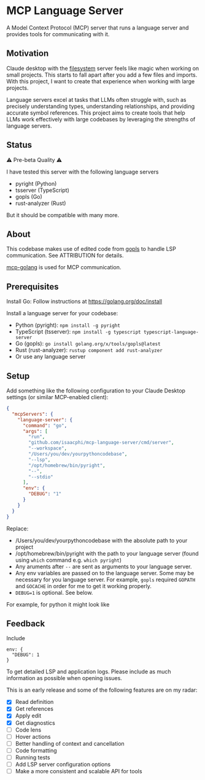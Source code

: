 # MCP Language Server

A Model Context Protocol (MCP) server that runs a language server and provides tools for communicating with it.

## Motivation
Claude desktop with the [filesystem](https://github.com/modelcontextprotocol/servers/tree/main/src/filesystem) server feels like magic when working on small projects. This starts to fall apart after you add a few files and imports. With this project, I want to create that experience when working with large projects.

Language servers excel at tasks that LLMs often struggle with, such as precisely understanding types, understanding relationships, and providing accurate symbol references. This project aims to create tools that help LLMs work effectively with large codebases by leveraging the strengths of language servers.

## Status
⚠️ Pre-beta Quality ⚠️

I have tested this server with the following language servers

- pyright (Python)
- tsserver (TypeScript)
- gopls (Go)
- rust-analyzer (Rust)

But it should be compatible with many more.

## About
This codebase makes use of edited code from [gopls](https://go.googlesource.com/tools/+/refs/heads/master/gopls/internal/protocol) to handle LSP communication. See ATTRIBUTION for details.

[mcp-golang](https://github.com/metoro-io/mcp-golang) is used for MCP communication.

## Prerequisites
Install Go: Follow instructions at https://golang.org/doc/install

Install a language server for your codebase:

- Python (pyright): `npm install -g pyright`
- TypeScript (tsserver): `npm install -g typescript typescript-language-server`
- Go (gopls): `go install golang.org/x/tools/gopls@latest`
- Rust (rust-analyzer): `rustup component add rust-analyzer`
- Or use any language server

## Setup
Add something like the following configuration to your Claude Desktop settings (or similar MCP-enabled client):

```json
{
  "mcpServers": {
    "language-server": {
      "command": "go",
      "args": [
        "run",
        "github.com/isaacphi/mcp-language-server/cmd/server",
        "--workspace",
        "/Users/you/dev/yourpythoncodebase",
        "--lsp",
        "/opt/homebrew/bin/pyright",
        "--",
        "--stdio"
      ],
      "env": {
        "DEBUG": "1"
      }
    }
  }
}
```

Replace:

- /Users/you/dev/yourpythoncodebase with the absolute path to your project
- /opt/homebrew/bin/pyright with the path to your language server (found using `which` command e.g. `which pyright`)
- Any aruments after `--` are sent as arguments to your language server.
- Any env variables are passed on to the language server. Some may be necessary for you language server. For example, `gopls` required `GOPATH` and `GOCACHE` in order for me to get it working properly.
- `DEBUG=1` is optional. See below.

For example, for python it might look like

## Feedback

Include
```
env: {
  "DEBUG": 1
}
```
To get detailed LSP and application logs. Please include as much information as possible when opening issues.

This is an early release and some of the following features are on my radar:
- [x] Read definition
- [x] Get references
- [x] Apply edit
- [x] Get diagnostics
- [ ] Code lens
- [ ] Hover actions
- [ ] Better handling of context and cancellation
- [ ] Code formatting
- [ ] Running tests
- [ ] Add LSP server configuration options
- [ ] Make a more consistent and scalable API for tools
